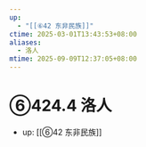 ```yaml
---
up:
  - "[[⑥42 东非民族]]"
ctime: 2025-03-01T13:43:53+08:00
aliases:
  - 洛人
mtime: 2025-09-09T12:37:05+08:00
---
```


# ⑥424.4 洛人

- up: [[⑥42 东非民族]]
